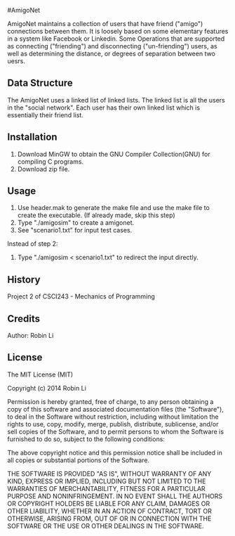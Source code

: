 #AmigoNet

AmigoNet maintains a collection of users that have friend ("amigo") connections between them. It is loosely based on some elementary features in a system like Facebook or Linkedin. Some Operations that are supported as connecting ("friending") and disconnecting ("un-friending") users, as well as determining the distance, or degrees of separation between two uesrs. 

## Data Structure

The AmigoNet uses a linked list of linked lists. The linked list is all 
the users in the "social network". Each user has their own linked list 
which is essentially their friend list. 

## Installation

1. Download MinGW to obtain the GNU Compiler Collection(GNU) for compiling C programs. 
2. Download zip file.

## Usage

1. Use header.mak to generate the make file and use the make file to create the executable. (If already made, skip this step)
2. Type "./amigosim" to create a amigonet.
3. See "scenario1.txt" for input test cases. 

Instead of step 2:
1. Type "./amigosim < scenario1.txt" to redirect the input directly. 

## History

Project 2 of CSCI243 - Mechanics of Programming 

## Credits

Author: Robin Li

## License

The MIT License (MIT)

Copyright (c) 2014 Robin Li

Permission is hereby granted, free of charge, to any person obtaining a copy
of this software and associated documentation files (the "Software"), to deal
in the Software without restriction, including without limitation the rights
to use, copy, modify, merge, publish, distribute, sublicense, and/or sell
copies of the Software, and to permit persons to whom the Software is
furnished to do so, subject to the following conditions:

The above copyright notice and this permission notice shall be included in all
copies or substantial portions of the Software.

THE SOFTWARE IS PROVIDED "AS IS", WITHOUT WARRANTY OF ANY KIND, EXPRESS OR
IMPLIED, INCLUDING BUT NOT LIMITED TO THE WARRANTIES OF MERCHANTABILITY,
FITNESS FOR A PARTICULAR PURPOSE AND NONINFRINGEMENT. IN NO EVENT SHALL THE
AUTHORS OR COPYRIGHT HOLDERS BE LIABLE FOR ANY CLAIM, DAMAGES OR OTHER
LIABILITY, WHETHER IN AN ACTION OF CONTRACT, TORT OR OTHERWISE, ARISING FROM,
OUT OF OR IN CONNECTION WITH THE SOFTWARE OR THE USE OR OTHER DEALINGS IN THE
SOFTWARE.
